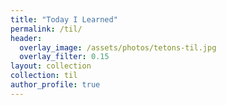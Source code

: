 ```yaml
---
title: "Today I Learned"
permalink: /til/
header:
  overlay_image: /assets/photos/tetons-til.jpg
  overlay_filter: 0.15
layout: collection
collection: til
author_profile: true
---
```

